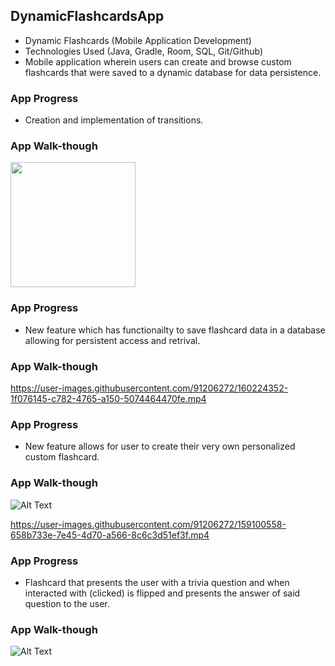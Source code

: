 ## DynamicFlashcardsApp

- Dynamic Flashcards (Mobile Application Development)
- Technologies Used (Java, Gradle, Room, SQL, Git/Github) 
- Mobile application wherein users can create and browse custom flashcards that were saved to a dynamic database for data persistence.

### App Progress
- Creation and implementation of transitions.

### App Walk-though

<img src="https://media.giphy.com/media/M37rYBuTPAyXRzyT27/giphy.gif" width=200><br>


### App Progress

- New feature which has functionailty to save flashcard data in a database allowing for persistent access and retrival.

### App Walk-though

https://user-images.githubusercontent.com/91206272/160224352-1f076145-c782-4765-a150-5074464470fe.mp4

### App Progress

- New feature allows for user to create their very own personalized custom flashcard.

### App Walk-though

![Alt Text](https://media.giphy.com/media/Wet60piHbHq4nL1cwd/giphy.gif)

https://user-images.githubusercontent.com/91206272/159100558-658b733e-7e45-4d70-a566-8c6c3d51ef3f.mp4


### App Progress
- Flashcard that presents the user with a trivia question and when interacted with (clicked) is flipped and presents the answer of said question to the user.

### App Walk-though
![Alt Text](https://media.giphy.com/media/TlCIFYGqO6RU2TALQG/giphy.gif)

